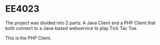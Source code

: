 # EE4023
The project was divided into 2 parts: A Java Client and a PHP Client that both connect to a Java-based webservice to play Tick Tac Toe.

This is the PHP Client.
